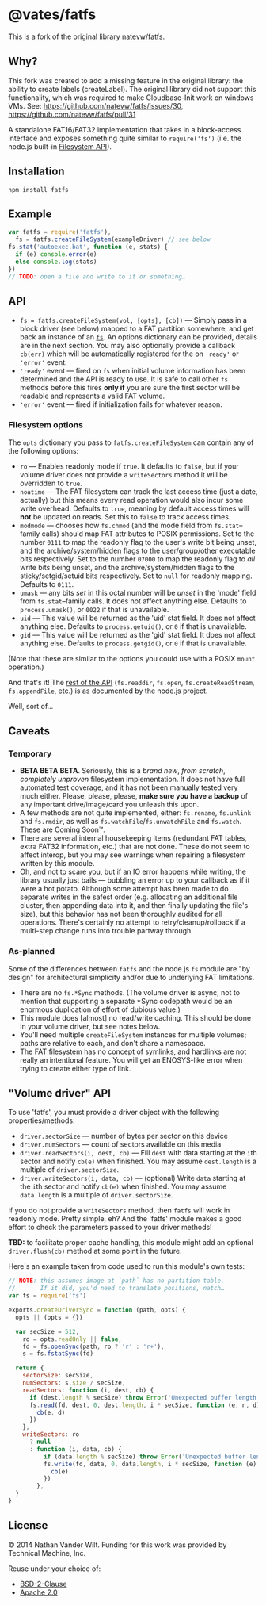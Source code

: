 # @vates/fatfs

This is a fork of the original library [natevw/fatfs](https://github.com/natevw/fatfs).

## Why?

This fork was created to add a missing feature in the original library: the ability to create labels (createLabel).
The original library did not support this functionality, which was required to make Cloudbase-Init work on windows VMs.
See: https://github.com/natevw/fatfs/issues/30, https://github.com/natevw/fatfs/pull/31

A standalone FAT16/FAT32 implementation that takes in a block-access interface and exposes something quite similar to `require('fs')` (i.e. the node.js built-in [Filesystem API](http://nodejs.org/api/fs.html)).

## Installation

`npm install fatfs`

## Example

```js
var fatfs = require('fatfs'),
  fs = fatfs.createFileSystem(exampleDriver) // see below
fs.stat('autoexec.bat', function (e, stats) {
  if (e) console.error(e)
  else console.log(stats)
})
// TODO: open a file and write to it or something…
```

## API

- `fs = fatfs.createFileSystem(vol, [opts], [cb])` — Simply pass in a block driver (see below) mapped to a FAT partition somewhere, and get back an instance of an [`fs`](http://nodejs.org/api/fs.html). An options dictionary can be provided, details are in the next section. You may also optionally provide a callback `cb(err)` which will be automatically registered for the on `'ready'` or `'error'` event.
- `'ready'` event — fired on `fs` when initial volume information has been determined and the API is ready to use. It is safe to call other `fs` methods before this fires **only if** you are sure the first sector will be readable and represents a valid FAT volume.
- `'error'` event — fired if initialization fails for whatever reason.

### Filesystem options

The `opts` dictionary you pass to `fatfs.createFileSystem` can contain any of the following options:

- `ro` — Enables readonly mode if `true`. It defaults to `false`, but if your volume driver does not provide a `writeSectors` method it will be overridden to `true`.
- `noatime` — The FAT filesystem can track the last access time (just a date, actually) but this means every read operation would also incur some write overhead. Defaults to `true`, meaning by default access times will **not** be updated on reads. Set this to `false` to track access times.
- `modmode` — chooses how `fs.chmod` (and the mode field from `fs.stat`–family calls) should map FAT attributes to POSIX permissions. Set to the number `0111` to map the readonly flag to the user's write bit being unset, and the archive/system/hidden flags to the user/group/other executable bits respectively. Set to the number `07000` to map the readonly flag to _all_ write bits being unset, and the archive/system/hidden flags to the sticky/setgid/setuid bits respectively. Set to `null` for readonly mapping. Defaults to `0111`.
- `umask` — any bits _set_ in this octal number will be _unset_ in the 'mode' field from `fs.stat`–family calls. It does not affect anything else. Defaults to `process.umask()`, or `0022` if that is unavailable.
- `uid` — This value will be returned as the 'uid' stat field. It does not affect anything else. Defaults to `process.getuid()`, or `0` if that is unavailable.
- `gid` — This value will be returned as the 'gid' stat field. It does not affect anything else. Defaults to `process.getgid()`, or `0` if that is unavailable.

(Note that these are similar to the options you could use with a POSIX `mount` operation.)

And that's it! The [rest of the API](http://nodejs.org/api/fs.html) (`fs.readdir`, `fs.open`, `fs.createReadStream`, `fs.appendFile`, etc.) is as documented by the node.js project.

Well, sort of…

## Caveats

### Temporary

- **BETA** **BETA** **BETA**. Seriously, this is a _brand new_, _from scratch_, _completely unproven_ filesystem implementation. It does not have full automated test coverage, and it has not been manually tested very much either. Please, please, please, **make sure you have a backup** of any important drive/image/card you unleash this upon.
- A few methods are not quite implemented, either: `fs.rename`, `fs.unlink` and `fs.rmdir`, as well as `fs.watchFile`/`fs.unwatchFile` and `fs.watch`. These are Coming Soon™.
- There are several internal housekeeping items (redundant FAT tables, extra FAT32 information, etc.) that are not done. These do not seem to affect interop, but you may see warnings when repairing a filesystem written by this module.
- Oh, and not to scare you, but if an IO error happens while writing, the library usually just bails — bubbling an error up to your callback as if it were a hot potato. Although some attempt has been made to do separate writes in the safest order (e.g. allocating an additional file cluster, then appending data into it, and then finally updating the file's size), but this behavior has not been thoroughly audited for all operations. There's certainly no attempt to retry/cleanup/rollback if a multi-step change runs into trouble partway through.

### As-planned

Some of the differences between `fatfs` and the node.js `fs` module are "by design" for architectural simplicity and/or due to underlying FAT limitations.

- There are no `fs.*Sync` methods. (The volume driver is async, not to mention that supporting a separate \*Sync codepath would be an enormous duplication of effort of dubious value.)
- This module does [almost] no read/write caching. This should be done in your volume driver, but see notes below.
- You'll need multiple `createFileSystem` instances for multiple volumes; paths are relative to each, and don't share a namespace.
- The FAT filesystem has no concept of symlinks, and hardlinks are not really an intentional feature. You will get an ENOSYS-like error when trying to create either type of link.

## "Volume driver" API

To use 'fatfs', you must provide a driver object with the following properties/methods:

- `driver.sectorSize` — number of bytes per sector on this device
- `driver.numSectors` — count of sectors available on this media
- `driver.readSectors(i, dest, cb)` — Fill `dest` with data starting at the `i`th sector and notify `cb(e)` when finished. You may assume `dest.length` is a multiple of `driver.sectorSize`.
- `driver.writeSectors(i, data, cb)` — (optional) Write `data` starting at the `i`th sector and notify `cb(e)` when finished. You may assume `data.length` is a multiple of `driver.sectorSize`.

If you do not provide a `writeSectors` method, then `fatfs` will work in readonly mode. Pretty simple, eh? And the 'fatfs' module makes a good effort to check the parameters passed to your driver methods!

**TBD:** to facilitate proper cache handling, this module might add an optional `driver.flush(cb)` method at some point in the future.

Here's an example taken from code used to run this module's own tests:

```js
// NOTE: this assumes image at `path` has no partition table.
//       If it did, you'd need to translate positions, natch…
var fs = require('fs')

exports.createDriverSync = function (path, opts) {
  opts || (opts = {})

  var secSize = 512,
    ro = opts.readOnly || false,
    fd = fs.openSync(path, ro ? 'r' : 'r+'),
    s = fs.fstatSync(fd)

  return {
    sectorSize: secSize,
    numSectors: s.size / secSize,
    readSectors: function (i, dest, cb) {
      if (dest.length % secSize) throw Error('Unexpected buffer length!')
      fs.read(fd, dest, 0, dest.length, i * secSize, function (e, n, d) {
        cb(e, d)
      })
    },
    writeSectors: ro
      ? null
      : function (i, data, cb) {
          if (data.length % secSize) throw Error('Unexpected buffer length!')
          fs.write(fd, data, 0, data.length, i * secSize, function (e) {
            cb(e)
          })
        },
  }
}
```

## License

© 2014 Nathan Vander Wilt.
Funding for this work was provided by Technical Machine, Inc.

Reuse under your choice of:

- [BSD-2-Clause](http://opensource.org/licenses/BSD-2-Clause)
- [Apache 2.0](http://www.apache.org/licenses/LICENSE-2.0.html)
